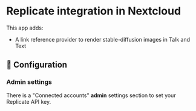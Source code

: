 # Replicate integration in Nextcloud

This app adds:
* A link reference provider to render stable-diffusion images in Talk and Text

## 🔧 Configuration

### Admin settings

There is a "Connected accounts" **admin** settings section to set your Replicate API key.
